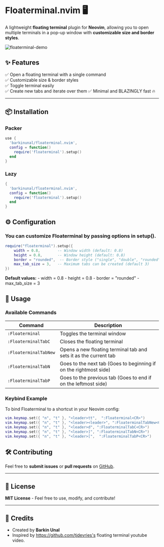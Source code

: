 # Floaterminal.nvim 🖥️

A lightweight **floating terminal** plugin for **Neovim**, allowing you to open multiple terminals in a pop-up window with **customizable size and border styles**.

![floaterminal-demo](https://github.com/user-attachments/assets/daca718b-5486-488d-94dd-4cf9bbfdc7fd)

## ✨ Features

✅ Open a floating terminal with a single command  
✅ Customizable size & border styles  
✅ Toggle terminal easily  
✅ Create new tabs and iterate over them
✅ Minimal and BLAZINGLY fast 🔥

---

## 📦 Installation

### **Packer**

```lua
use {
  'barkinunal/floaterminal.nvim',
  config = function()
    require('floaterminal').setup()
  end
}
```

### **Lazy**

```lua
{
  'barkinunal/floaterminal.nvim',
  config = function()
    require('floaterminal').setup()
  end
}
```

## ⚙️ Configuration

### You can customize Floaterminal by passing options in setup().

```lua
require("floaterminal").setup({
    width = 0.8,        -- Window width (default: 0.8)
    height = 0.8,       -- Window height (default: 0.8)
    border = "rounded",  -- Border style ("single", "double", "rounded", etc.)
    max_tab_size = 3,   -- Maximum tabs can be created (default 3)
})
```

**Default values:** - width = 0.8 - height = 0.8 - border = "rounded" - max_tab_size = 3

## 🚀 Usage

### **Available Commands**

| Command               | Description                                                       |
| --------------------- | ----------------------------------------------------------------- |
| `:Floaterminal`       | Toggles the terminal window                                       |
| `:FloaterminalTabC`   | Closes the floating terminal                                      |
| `:FloaterminalTabNew` | Opens a new floating terminal tab and sets it as the current tab  |
| `:FloaterminalTabN`   | Goes to the next tab (Goes to beginning if on the rightmost side) |
| `:FloaterminalTabP`   | Goes to the previous tab (Goes to end if on the leftmost side)    |

### **Keybind Example**

To bind Floaterminal to a shortcut in your Neovim config:

```lua
vim.keymap.set({ "n", "t" }, "<leader>tt",  ":Floaterminal<CR>")
vim.keymap.set({ "n", "t" }, "<leader><leader>", ":FloaterminalTabNew<CR>")
vim.keymap.set({ "n", "t" }, "<leader>d", ":FloaterminalTabC<CR>")
vim.keymap.set({ "n", "t" }, "<leader>]", ":FloaterminalTabN<CR>")
vim.keymap.set({ "n", "t" }, "<leader>[",  ":FloaterminalTabP<CR>")
```

## 🛠️ Contributing

Feel free to **submit issues** or **pull requests** on [GitHub](https://github.com/barkinunal/floaterminal.nvim/issues).

---

## 📜 License

**MIT License** - Feel free to use, modify, and contribute!

---

## 🌟 Credits

- Created by **Barkin Unal**
- Inspired by https://github.com/tjdevries's floating terminal youtube video.
